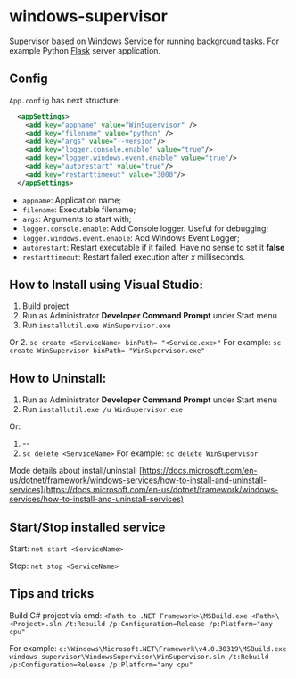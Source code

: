 # windows-supervisor
Supervisor based on Windows Service for running background tasks. 
For example Python [Flask](http://flask.pocoo.org/) server application.


## Config
`App.config` has next structure:
```xml
  <appSettings>
    <add key="appname" value="WinSupervisor" />
    <add key="filename" value="python" />
    <add key="args" value="--version"/>
    <add key="logger.console.enable" value="true"/>
    <add key="logger.windows.event.enable" value="true"/>
    <add key="autorestart" value="true"/>
    <add key="restarttimeout" value="3000"/>
  </appSettings>
```
- `appname`: Application name;
- `filename`: Executable filename;
- `args`: Arguments to start with;
- `logger.console.enable`: Add Console logger. Useful for debugging;
- `logger.windows.event.enable`: Add Windows Event Logger;
- `autorestart`: Restart executable if it failed. Have no sense to set it **false**
- `restarttimeout`: Restart failed execution after *x* milliseconds.


## How to Install using Visual Studio:
1. Build project
2. Run as Administrator **Developer Command Prompt** under Start menu
3. Run `installutil.exe WinSupervisor.exe`

Or
2. `sc create <ServiceName> binPath= "<Service.exe>"`
For example:
`sc create WinSupervisor binPath= "WinSupervisor.exe"`

## How to Uninstall:
1. Run as Administrator **Developer Command Prompt** under Start menu
2. Run `installutil.exe /u WinSupervisor.exe`

Or:
1. --
2. `sc delete <ServiceName>`
For example:
`sc delete WinSupervisor`

Mode details about install/uninstall [https://docs.microsoft.com/en-us/dotnet/framework/windows-services/how-to-install-and-uninstall-services](https://docs.microsoft.com/en-us/dotnet/framework/windows-services/how-to-install-and-uninstall-services)


## Start/Stop installed service
Start: `net start <ServiceName>`

Stop: `net stop <ServiceName>`


## Tips and tricks
Build C# project via cmd:
`<Path to .NET Framework>\MSBuild.exe <Path>\<Project>.sln /t:Rebuild /p:Configuration=Release /p:Platform="any cpu"`

For example:
`c:\Windows\Microsoft.NET\Framework\v4.0.30319\MSBuild.exe windows-supervisor\WindowsSupervisor\WinSupervisor.sln /t:Rebuild /p:Configuration=Release /p:Platform="any cpu"`